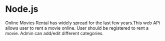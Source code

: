 # Node.js
Online Movies Rental has widely spread for the last few years.This web APi allows user to rent a movie online.
User should be registered to rent a movie.
Admin can add/edit different categories.
